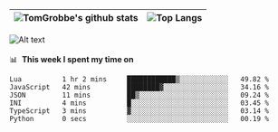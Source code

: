 |![TomGrobbe's github stats](https://github-readme-stats.vercel.app/api?username=egerdnc&count_private=true&show_icons=true&theme=dracula&disable_animations=true&include_all_commits=true)|![Top Langs](https://github-readme-stats.vercel.app/api/top-langs/?username=egerdnc&theme=dracula&langs_count=10&layout=compact)|
|:-:|:-:|

![Alt text](https://spotify-recently-played-readme.vercel.app/api?user=i4a9i8pn8x8vvskq8v52yhckr)
<br>
<br>
📊 &nbsp;**This week I spent my time on**
<!--START_SECTION:waka-->

```text
Lua          1 hr 2 mins     ████████████▒░░░░░░░░░░░░   49.82 %
JavaScript   42 mins         ████████▓░░░░░░░░░░░░░░░░   34.16 %
JSON         11 mins         ██▒░░░░░░░░░░░░░░░░░░░░░░   09.24 %
INI          4 mins          █░░░░░░░░░░░░░░░░░░░░░░░░   03.45 %
TypeScript   3 mins          ▓░░░░░░░░░░░░░░░░░░░░░░░░   03.14 %
Python       0 secs          ░░░░░░░░░░░░░░░░░░░░░░░░░   00.19 %
```

<!--END_SECTION:waka-->
